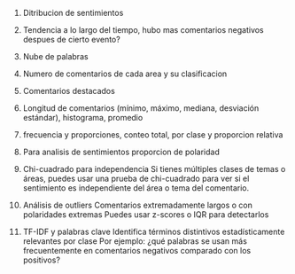 1. Ditribucion de sentimientos
2. Tendencia a lo largo del tiempo, hubo mas comentarios negativos despues de cierto evento?
3. Nube de palabras
4. Numero de comentarios de cada area y su clasificacion
6. Comentarios destacados
7. Longitud de comentarios  (mínimo, máximo, mediana, desviación estándar), histograma, promedio
8. frecuencia y proporciones, conteo total, por clase y proporcion relativa
9. Para analisis de sentimientos proporcion de polaridad
10. Chi-cuadrado para independencia Si tienes múltiples clases de temas o áreas, puedes usar una prueba de chi-cuadrado para ver si el sentimiento es independiente del área o tema del comentario.
9. Análisis de outliers Comentarios extremadamente largos o con polaridades extremas Puedes usar z-scores o IQR para detectarlos

0. TF-IDF y palabras clave Identifica términos distintivos estadísticamente relevantes por clase Por ejemplo: ¿qué palabras se usan más frecuentemente en comentarios negativos comparado con los positivos?
